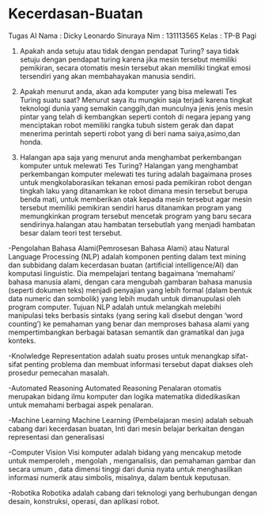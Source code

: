 # Kecerdasan-Buatan
Tugas AI
Nama  : Dicky Leonardo Sinuraya
Nim   : 131113565
Kelas : TP-B Pagi


1. Apakah anda setuju atau tidak dengan pendapat Turing?
saya tidak setuju dengan pendapat turing karena jika mesin tersebut memiliki pemikiran, secara otomatis mesin tersebut akan memiliki tingkat emosi tersendiri yang akan membahayakan manusia sendiri.

2. Apakah menurut anda, akan ada komputer yang bisa melewati Tes Turing suatu saat?
Menurut saya itu mungkin saja terjadi karena tingkat teknologi dunia yang semakin canggih,dan munculnya jenis jenis mesin pintar yang telah di kembangkan seperti contoh di negara jepang yang menciptakan robot memiliki rangka tubuh sistem gerak dan dapat menerima perintah seperti robot yang di beri nama saiya,asimo,dan honda.

3. Halangan apa saja yang menurut anda menghambat perkembangan komputer untuk melewati Tes Turing?
Halangan yang menghambat perkembangan komputer melewati tes turing adalah bagaimana proses untuk mengkolaborasikan tekanan emosi pada pemikiran robot dengan tingkah laku yang ditanamkan ke robot dimana mesin tersebut berupa benda mati, untuk memberikan otak kepada mesin tersebut agar mesin tersebut memiliki pemikiran sendiri harus ditanamkan program yang memungkinkan program tersebut mencetak program yang baru secara sendirinya.halangan atau hambatan tersebutlah yang menjadi hambatan besar dalam teori test tersebut.

-Pengolahan Bahasa Alami(Pemrosesan Bahasa Alami) atau Natural Language Processing (NLP)
adalah komponen penting dalam text mining dan subbidang dalam kecerdasan buatan (artificial intelligence/AI) dan komputasi linguistic. Dia mempelajari tentang bagaimana ‘memahami’  bahasa manusia alami, dengan cara mengubah gambaran bahasa manusia (seperti dokumen teks) menjadi penyajian yang lebih formal (dalam bentuk data numeric dan sombolik) yang lebih mudah untuk dimanupulasi oleh program computer. Tujuan NLP adalah untuk melangkah melebihi manipulasi teks berbasis sintaks (yang sering kali disebut dengan ‘word counting’) ke pemahaman yang benar dan memproses bahasa alami yang mempertimbangkan berbagai batasan semantik dan gramatikal dan juga konteks.

-Knolwledge Representation 
adalah suatu proses untuk menangkap sifat-sifat penting problema dan membuat informasi tersebut dapat diakses oleh prosedur pemecahan masalah.

-Automated Reasoning
Automated Reasoning Penalaran otomatis merupakan bidang ilmu komputer dan logika matematika didedikasikan untuk memahami berbagai aspek penalaran.

-Machine Learning 
Machine Learning (Pembelajaran mesin) adalah sebuah cabang dari kecerdasan buatan, Inti dari mesin belajar berkaitan dengan representasi dan generalisasi

-Computer Vision Visi komputer 
adalah bidang yang mencakup metode untuk memperoleh , mengolah , menganalisis, dan pemahaman gambar dan secara umum , data dimensi tinggi dari dunia nyata untuk menghasilkan informasi numerik atau simbolis, misalnya, dalam bentuk keputusan.

-Robotika
Robotika adalah cabang dari teknologi yang berhubungan dengan desain, konstruksi, operasi, dan aplikasi robot.
